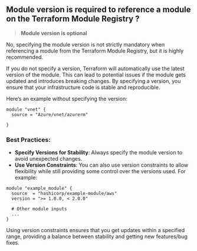## Module version is required to reference a module on the Terraform Module Registry ?
> **Module version is optional** 


No, specifying the module version is not strictly mandatory when referencing a module from the Terraform Module Registry, but it is highly recommended. 

If you do not specify a version, Terraform will automatically use the latest version of the module. This can lead to potential issues if the module gets updated and introduces breaking changes. By specifying a version, you ensure that your infrastructure code is stable and reproducible.

Here’s an example without specifying the version:

```hcl
module "vnet" {
  source = "Azure/vnet/azurerm"

}
```

### Best Practices:
- **Specify Versions for Stability**: Always specify the module version to avoid unexpected changes.
- **Use Version Constraints**: You can also use version constraints to allow flexibility while still providing some control over the versions used. For example:

```hcl
module "example_module" {
  source  = "hashicorp/example-module/aws"
  version = ">= 1.0.0, < 2.0.0"

  # Other module inputs
  ...
}
```

Using version constraints ensures that you get updates within a specified range, providing a balance between stability and getting new features/bug fixes.
